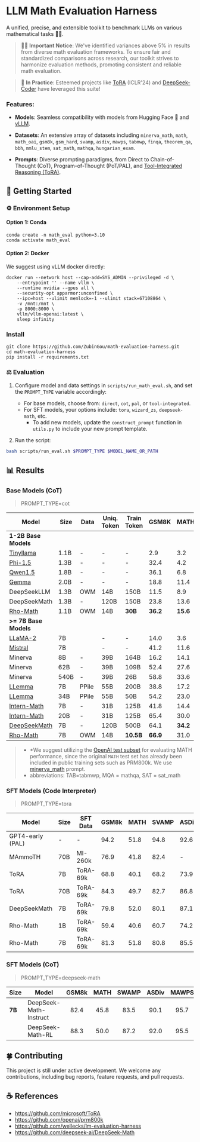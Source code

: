 # LLM Math Evaluation Harness

A unified, precise, and extensible toolkit to benchmark LLMs on various mathematical tasks 🧮✨.

> 🔴🚀 **Important Notice**: We've identified variances above 5% in results from diverse math evaluation frameworks. To ensure fair and standardized comparisons across research, our toolkit strives to harmonize evaluation methods, promoting consistent and reliable math evaluation.

> 🌟 **In Practice**: Esteemed projects like [ToRA](https://github.com/microsoft/ToRA) (ICLR'24) and [DeepSeek-Coder](https://github.com/deepseek-ai/DeepSeek-Coder/tree/main/Evaluation/PAL-Math) have leveraged this suite!

### Features:

- **Models**: Seamless compatibility with models from Hugging Face 🤗 and [vLLM](https://github.com/vllm-project/vllm).

- **Datasets**: An extensive array of datasets including `minerva_math`, `math`, `math_oai`, `gsm8k`, `gsm_hard`, `svamp`, `asdiv`, `mawps`, `tabmwp`, `finqa`, `theorem_qa`, `bbh`, `mmlu_stem`, `sat_math`, `mathqa`, `hungarian_exam`.

- **Prompts**: Diverse prompting paradigms, from Direct to Chain-of-Thought (CoT), Program-of-Thought (PoT/PAL), and [Tool-Integrated Reasoning (ToRA)](https://github.com/microsoft/ToRA).


## 🚀 Getting Started

### ⚙️ Environment Setup

#### Option 1: Conda

```
conda create -n math_eval python=3.10
conda activate math_eval
```

#### Option 2: Docker

We suggest using vLLM docker directly:

```
docker run --network host --cap-add=SYS_ADMIN --privileged -d \
    --entrypoint '' --name vllm \
    --runtime nvidia --gpus all \
    --security-opt apparmor:unconfined \
    --ipc=host --ulimit memlock=-1 --ulimit stack=67108864 \
    -v /mnt:/mnt \
    -p 8000:8000 \
    vllm/vllm-openai:latest \
    sleep infinity
```

### Install

```
git clone https://github.com/ZubinGou/math-evaluation-harness.git
cd math-evaluation-harness
pip install -r requirements.txt
```

### ⚖️ Evaluation

1. Configure model and data settings in `scripts/run_math_eval.sh`, and set the `PROMPT_TYPE` variable accordingly:
   - For base models, choose from: `direct`, `cot`, `pal`, or `tool-integrated`.
   - For SFT models, your options include: `tora`, `wizard_zs`, `deepseek-math`, etc.
     - To add new models, update the `construct_prompt` function in `utils.py` to include your new prompt template.
  
2. Run the script:

```bash  
bash scripts/run_eval.sh $PROMPT_TYPE $MODEL_NAME_OR_PATH
```


## 📊 Results

### Base Models (CoT)

> PROMPT_TYPE=cot

| Model                                                         | Size | Data   | Uniq. Token | Train Token | GSM8K | MATH* | SVAMP | ASDiv | MAWPS | TAB   | MQA  | MMLU STEM | SAT | AVG  |
|---------------------------------------------------------------|--------------------------|--------|--------------|------------|-------|----------------|-------|-------|-------|-------|------|-----------|----------------|------|
| **1-2B Base Models**                                          |                          |        |              |            |       |                |       |       |       |       |      |           |                |      |
| [Tinyllama](https://huggingface.co/Tinyllama/Tinyllama-1.1B-intermediate-step-1431k-3T) | 1.1B                     | -      | -            | -          | 2.9   | 3.2            | 11.0  | 18.1  | 20.4  | 12.5  | 14.6 | 16.1      | 21.9           | 13.4 |
| [Phi-1.5](https://huggingface.co/microsoft/phi-1_5)            | 1.3B                     | -      | -            | -          | 32.4  | 4.2            | 43.4  | 53.1  | 66.2  | 24.4  | 14.3 | 21.8      | 18.8           | 31.0 |
| [Qwen1.5](https://huggingface.co/Qwen/Qwen1.5-1.8B)            | 1.8B                     | -      | -            | -          | 36.1 | 6.8            | 48.5 | 63.6 | 79.0 | 29.2  | 25.1 | 31.3      | 40.6           | 40.0 |
| [Gemma](https://huggingface.co/google/gemma-2b)                | 2.0B                     | -      | -            | -          | 18.8  | 11.4           | 38.0  | 56.6  | 72.5  | **36.9** | 26.8 | **34.4**  | 50.0           | 38.4 |
| DeepSeekLLM                                                   | 1.3B                     | OWM    | 14B          | 150B       | 11.5  | 8.9            | -     | -     | -     | -     | -    | 29.6      | 31.3           | -    |
| DeepSeekMath                                                  | 1.3B                     | -      | 120B         | 150B       | 23.8  | 13.6       | -     | -     | -     | -     | -    | 33.1  | **56.3**      | -    |
| [Rho-Math](https://huggingface.co/microsoft/rho-math-1b-v0.1)                                                 | 1.1B                     | OWM    | 14B          | **30B**    | **36.2** | **15.6**       | **52.1** | **67.0** | **83.9** | 29.0 | **32.5** | 23.3  | 28.1      | **40.9** |
| **>= 7B Base Models**                                      |                          |        |              |            |       |                |       |       |       |       |      |           |                |      |
| [LLaMA-2](https://huggingface.co/meta-llama/Llama-2-7b-hf)    | 7B                       |        | -            | -          | 14.0  | 3.6            | 39.5  | 51.7  | 63.5  | 30.9  | 12.4 | 32.7      | 34.4           | 31.4 |
| [Mistral](https://huggingface.co/mistralai/Mistral-7B-v0.1)  | 7B                       |        | -            | -          | 41.2  | 11.6           | 64.7  | 68.5  | 87.5  | 52.9  | 33.0 | 49.5      | 59.4           | 52.0 |
| Minerva                                                       | 8B                       | -      | 39B          | 164B       | 16.2  | 14.1           | -     | -     | -     | -     | -    | 35.6      | -              | -    |
| Minerva                                                       | 62B                      | -      | 39B          | 109B       | 52.4  | 27.6           | -     | -     | -     | -     | -    | 53.9      | -              | -    |
| Minerva                                                       | 540B                     | -      | 39B          | 26B        | 58.8  | 33.6       | -     | -     | -     | -     | -    | **63.9**  | -              | -    |
| [LLemma](https://huggingface.co/EleutherAI/llemma_7b)         | 7B                       | PPile  | 55B          | 200B       | 38.8  | 17.2           | 56.1  | 69.1  | 82.4  | 48.7  | 41.0 | 45.4      | 59.4           | 50.9 |
| [LLemma](https://huggingface.co/EleutherAI/llemma_34b)        | 34B                      | PPile  | 55B          | 50B        | 54.2  | 23.0           | 67.9  | 75.7 | 90.1 | 57.0  | 49.8 | 54.7      | 68.8           | 60.1 |
| [Intern-Math](https://huggingface.co/internlm/internlm2-math-base-7b)     | 7B                       | -      | 31B          | 125B       | 41.8  | 14.4           | 61.6  | 66.8  | 83.7  | 50.0  | 57.3 | 24.8      | 37.5           | 48.7 |
| [Intern-Math](https://huggingface.co/internlm/internlm2-math-base-20b)    | 20B                      | -      | 31B          | 125B       | 65.4 | 30.0       | 75.7 | 79.3  | **94.0** | 50.9  | 38.5 | 53.1      | 71.9           | 62.1 |
| [DeepSeekMath](https://huggingface.co/deepseek-ai/deepseek-math-7b-base) | 7B                       | -      | 120B         | 500B       | 64.1 | **34.2**       | 74.0 | **83.9** | 92.4 | **63.4** | **62.4** | 56.4      | **84.4**      | **68.4** |
| [Rho-Math](https://huggingface.co/microsoft/rho-math-7b-v0.1)                                                 | 7B                       | OWM    | 14B          | **10.5B**  | **66.9** | 31.0       | **77.8** | 79.0 | 93.9 | 49.9 | 58.7 | 54.6  | **84.4**      | 66.2 |


> - *We suggest utilizing the [OpenAI test subset](https://github.com/openai/prm800k) for evaluating MATH performance, since the original `MATH` test set has already been included in public training sets such as PRM800k. We use [minerva_math](/prompts/cot/minerva_math.md) prompt.
> - abbreviations: TAB=tabmwp, MQA = mathqa, SAT = sat_math


### SFT Models (Code Interpreter)

> PROMPT_TYPE=tora

| Model            | Size | SFT Data | GSM8k | MATH | SVAMP | ASDiv | MAWPS | TAB | gsm_hard | AVG  |
|------------------|------|----------|-------|------|-------|-------|-------|-----|----------|------|
| GPT4-early (PAL) | -    | -        | 94.2  | 51.8 | 94.8  | 92.6  | 97.7  | 95.9| 77.6     | 86.4 |
| MAmmoTH          | 70B           | MI-260k            | 76.9           | 41.8           | 82.4           | -              | -              | -            | -              | -            |
| ToRA             | 7B            | ToRA-69k           | 68.8           | 40.1           | 68.2           | 73.9           | 88.8           | 42.4         | 54.6           | 62.4         |
| ToRA             | 70B           | ToRA-69k           | 84.3           | 49.7           | 82.7           | 86.8           | 93.8           | 74.0         | 67.2           | 76.9         |
| DeepSeekMath     | 7B            | ToRA-69k           | 79.8           | 52.0           | 80.1           | 87.1           | 93.8           | 85.8         | 63.1           | 77.4         |
| Rho-Math    | 1B            | ToRA-69k           | 59.4      | 40.6      | 60.7      | 74.2      | 88.6      | 26.7     | 48.1      | 56.9     |
| Rho-Math    | 7B            | ToRA-69k           | 81.3      | 51.8      | 80.8      | 85.5      | 94.5      | 70.1     | 63.1      | 75.3     |


### SFT Models (CoT)

> PROMPT_TYPE=deepseek-math

| Size     | Model                  | GSM8k | MATH | SWAMP | ASDiv | MAWPS |  AVG |
|----------|------------------------|:-----:|:--------:|:-----:|:-----:|:-----:|:-----:|
| **7B**   | DeepSeek-Math-Instruct | 82.4  |   45.8   | 83.5  | 90.1  | 95.7  | 79.5  |
|          | DeepSeek-Math-RL       | 88.3  |   50.0   | 87.2  | 92.0  | 95.5  | 82.6  |


## 🍀 Contributing

This project is still under active development. We welcome any contributions, including bug reports, feature requests, and pull requests.


## ☕️ References

- https://github.com/microsoft/ToRA
- https://github.com/openai/prm800k
- https://github.com/wellecks/lm-evaluation-harness
- https://github.com/deepseek-ai/DeepSeek-Math
